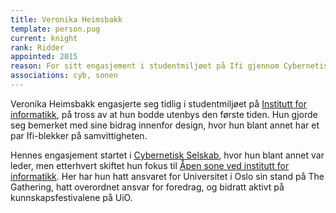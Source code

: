 ```yaml
---
title: Veronika Heimsbakk
template: person.pug
current: knight
rank: Ridder
appointed: 2015
reason: For sitt engasjement i studentmiljøet på Ifi gjennom Cybernetisk Selskab og Åpen sone tildeles Veronika Heimsbakk graden Ridder av Hennes Majestet Keiserpingvinen den Fornemmes orden.
associations: cyb, sonen
---
```


Veronika Heimsbakk engasjerte seg tidlig i studentmiljøet på [Institutt for informatikk](http://ifi.uio.no/), på tross av at hun bodde utenbys den første tiden. Hun gjorde seg bemerket med sine bidrag innenfor design, hvor hun blant annet har et par Ifi-blekker på samvittigheten.

Hennes engasjement startet i [Cybernetisk Selskab](http://cyb.no/), hvor hun blant annet var leder, men etterhvert skiftet hun fokus til [Åpen sone ved institutt for informatikk](http://sonen.ifi.uio.no/). Her har hun hatt ansvaret for Universitet i Oslo sin stand på The Gathering, hatt overordnet ansvar for foredrag, og bidratt aktivt på kunnskapsfestivalene på UiO.